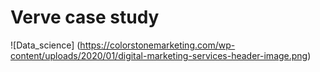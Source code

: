 # Verve case study

![Data_science] (https://colorstonemarketing.com/wp-content/uploads/2020/01/digital-marketing-services-header-image.png)
